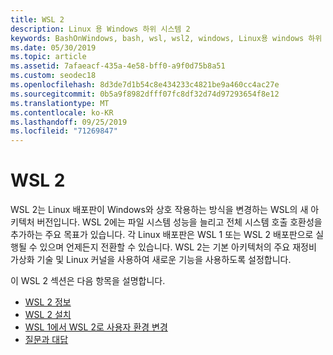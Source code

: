 ```yaml
---
title: WSL 2
description: Linux 용 Windows 하위 시스템 2
keywords: BashOnWindows, bash, wsl, wsl2, windows, Linux용 windows 하위 시스템, windowssubsystem, ubuntu, debian, suse, windows 10, 설치
ms.date: 05/30/2019
ms.topic: article
ms.assetid: 7afaeacf-435a-4e58-bff0-a9f0d75b8a51
ms.custom: seodec18
ms.openlocfilehash: 8d3de7d1b54c8e434233c4821be9a460cc4ac27e
ms.sourcegitcommit: 0b5a9f8982dfff07fc8df32d74d97293654f8e12
ms.translationtype: MT
ms.contentlocale: ko-KR
ms.lasthandoff: 09/25/2019
ms.locfileid: "71269847"
---
```

# <a name="wsl-2"></a>WSL 2

WSL 2는 Linux 배포판이 Windows와 상호 작용하는 방식을 변경하는 WSL의 새 아키텍처 버전입니다. WSL 2에는 파일 시스템 성능을 늘리고 전체 시스템 호출 호환성을 추가하는 주요 목표가 있습니다. 각 Linux 배포판은 WSL 1 또는 WSL 2 배포판으로 실행될 수 있으며 언제든지 전환할 수 있습니다. WSL 2는 기본 아키텍처의 주요 재정비 가상화 기술 및 Linux 커널을 사용하여 새로운 기능을 사용하도록 설정합니다.

이 WSL 2 섹션은 다음 항목을 설명합니다.

* [WSL 2 정보](./wsl2-about.md)
* [WSL 2 설치](./wsl2-install.md)
* [WSL 1에서 WSL 2로 사용자 환경 변경](./wsl2-ux-changes.md)
* [질문과 대답](./wsl2-faq.md)
